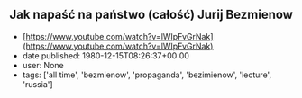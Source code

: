 ## Jak napaść na państwo (całość) Jurij Bezmienow
 - [https://www.youtube.com/watch?v=lWIpFvGrNak](https://www.youtube.com/watch?v=lWIpFvGrNak)
 - date published: 1980-12-15T08:26:37+00:00
 - user: None
 - tags: ['all time', 'bezmienow', 'propaganda', 'bezimienow', 'lecture', 'russia']

